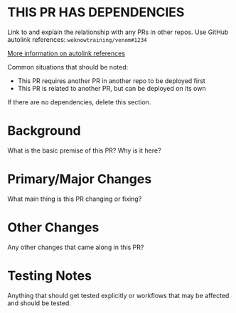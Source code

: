 # THIS PR HAS DEPENDENCIES

Link to and explain the relationship with any PRs in other repos. Use GitHub autolink references: `weknowtraining/venom#1234`

[More information on autolink references](https://docs.github.com/en/free-pro-team@latest/github/writing-on-github/autolinked-references-and-urls)

Common situations that should be noted:

- This PR requires another PR in another repo to be deployed first
- This PR is related to another PR, but can be deployed on its own

If there are no dependencies, delete this section.

# Background

What is the basic premise of this PR? Why is it here?

# Primary/Major Changes

What main thing is this PR changing or fixing?

# Other Changes

Any other changes that came along in this PR?

# Testing Notes

Anything that should get tested explicitly or workflows that may be affected and should be tested.
